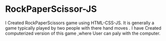 # RockPaperScissor-JS
I Created RockPaperScissors game using HTML-CSS-JS. It is generally a game typically played by two people with there hand moves . I have Created  computerized version of this game ,where User can paly with the computer.
